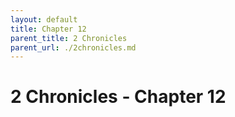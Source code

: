 ```yaml
---
layout: default
title: Chapter 12
parent_title: 2 Chronicles
parent_url: ./2chronicles.md
---
```


# 2 Chronicles - Chapter 12
